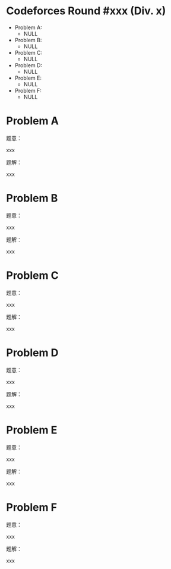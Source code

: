 # Codeforces Round #xxx (Div. x)

- Problem A:
  - NULL
- Problem B:
  - NULL
- Problem C:
  - NULL
- Problem D:
  - NULL
- Problem E:
  - NULL
- Problem F:
  - NULL

# Problem A

题意：

xxx

题解：

xxx

# Problem B

题意：

xxx

题解：

xxx

# Problem C

题意：

xxx

题解：

xxx

# Problem D

题意：

xxx

题解：

xxx

# Problem E

题意：

xxx

题解：

xxx

# Problem F

题意：

xxx

题解：

xxx
